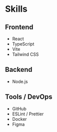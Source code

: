 # Skills

## Frontend
- React
- TypeScript
- Vite
- Tailwind CSS

## Backend
- Node.js

## Tools / DevOps
- GitHub
- ESLint / Prettier
- Docker
- Figma
